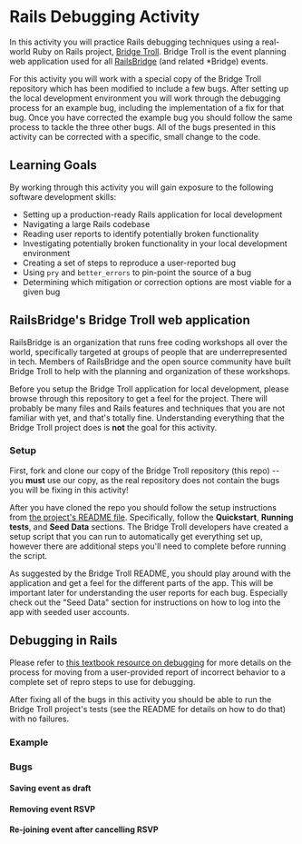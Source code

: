 # Rails Debugging Activity
In this activity you will practice Rails debugging techniques using a real-world Ruby on Rails project, [Bridge Troll](https://www.bridgetroll.org/). Bridge Troll is the event planning web application used for all [RailsBridge](http://railsbridge.org/) (and related *Bridge) events.

For this activity you will work with a special copy of the Bridge Troll repository which has been modified to include a few bugs. After setting up the local development environment you will work through the debugging process for an example bug, including the implementation of a fix for that bug. Once you have corrected the example bug you should follow the same process to tackle the three other bugs. All of the bugs presented in this activity can be corrected with a specific, small change to the code.

## Learning Goals
By working through this activity you will gain exposure to the following software development skills:
* Setting up a production-ready Rails application for local development
* Navigating a large Rails codebase
* Reading user reports to identify potentially broken functionality
* Investigating potentially broken functionality in your local development environment
* Creating a set of steps to reproduce a user-reported bug
* Using `pry` and `better_errors` to pin-point the source of a bug
* Determining which mitigation or correction options are most viable for a given bug

## RailsBridge's Bridge Troll web application
RailsBridge is an organization that runs free coding workshops all over the world, specifically targeted at groups of people that are underrepresented in tech. Members of RailsBridge and the open source community have built Bridge Troll to help with the planning and organization of these workshops.

Before you setup the Bridge Troll application for local development, please browse through this repository to get a feel for the project. There will probably be many files and Rails features and techniques that you are not familiar with yet, and that's totally fine. Understanding everything that the Bridge Troll project does is **not** the goal for this activity.

### Setup
First, fork and clone our copy of the Bridge Troll repository (this repo) -- you **must** use our copy, as the real repository does not contain the bugs you will be fixing in this activity!

After you have cloned the repo you should follow the setup instructions from [the project's README file](./README-bridge_troll.md). Specifically, follow the **Quickstart**, **Running tests**, and **Seed Data** sections. The Bridge Troll developers have created a setup script that you can run to automatically get everything set up, however there are additional steps you'll need to complete before running the script.

As suggested by the Bridge Troll README, you should play around with the application and get a feel for the different parts of the app. This will be important later for understanding the user reports for each bug. Especially check out the "Seed Data" section for instructions on how to log into the app with seeded user accounts.

## Debugging in Rails
Please refer to [this textbook resource on debugging](https://github.com/Ada-Developers-Academy/textbook-curriculum/blob/master/00-programming-fundamentals/debugging-user-reports.md) for more details on the process for moving from a user-provided report of incorrect behavior to a complete set of repro steps to use for debugging.

After fixing all of the bugs in this activity you should be able to run the Bridge Troll project's tests (see the README for details on how to do that) with no failures.

### Example


### Bugs
#### Saving event as draft
#### Removing event RSVP
#### Re-joining event after cancelling RSVP
